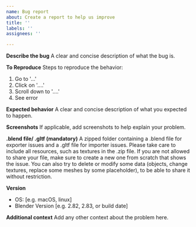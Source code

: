 ```yaml
---
name: Bug report
about: Create a report to help us improve
title: ''
labels: ''
assignees: ''

---
```


**Describe the bug**
A clear and concise description of what the bug is.

**To Reproduce**
Steps to reproduce the behavior:
1. Go to '...'
2. Click on '....'
3. Scroll down to '....'
4. See error

**Expected behavior**
A clear and concise description of what you expected to happen.

**Screenshots**
If applicable, add screenshots to help explain your problem.

**.blend file/ .gltf (mandatory)**
A zipped folder containing a .blend file for exporter issues and a .gltf file for importer issues. Please take care to include all resources, such as textures in the .zip file.
If you are not allowed to share your file, make sure to create a new one from scratch that shows the issue. You can also try to delete or modify some data (objects, change textures, replace some meshes by some placeholder), to be able to share it without restriction.

**Version**
 - OS: [e.g. macOS, linux]
 - Blender Version [e.g. 2.82, 2.83, or build date]

**Additional context**
Add any other context about the problem here.
